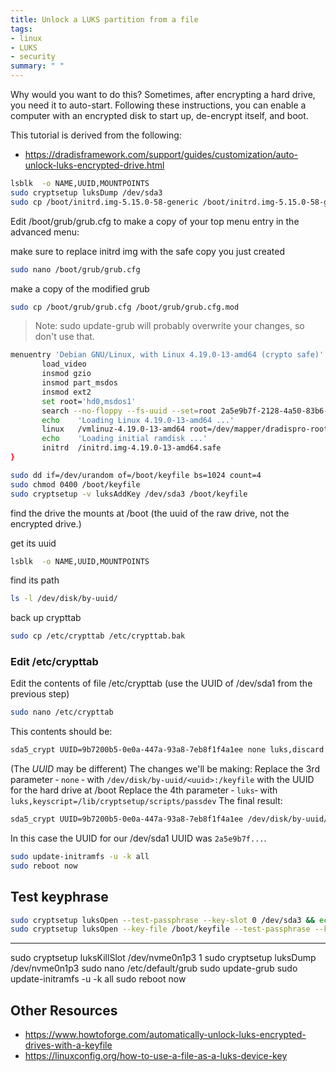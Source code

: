 ```yaml
---
title: Unlock a LUKS partition from a file
tags:
- linux
- LUKS
- security
summary: " "
---
```


Why would you want to do this?  Sometimes, after encrypting a hard drive, you need it to auto-start.  Following these instructions, you can enable a computer with an encrypted disk to start up, de-encrypt itself, and boot.

This tutorial is derived from the following:

- <https://dradisframework.com/support/guides/customization/auto-unlock-luks-encrypted-drive.html>

```bash
lsblk  -o NAME,UUID,MOUNTPOINTS
sudo cryptsetup luksDump /dev/sda3
sudo cp /boot/initrd.img-5.15.0-58-generic /boot/initrd.img-5.15.0-58-generic.safe
```

Edit /boot/grub/grub.cfg to make a copy of your top menu entry in the advanced menu:

make sure to replace initrd img with the safe copy you just created

```bash
sudo nano /boot/grub/grub.cfg 
```

make a copy of the modified grub

```bash
sudo cp /boot/grub/grub.cfg /boot/grub/grub.cfg.mod
```

> Note: sudo update-grub will probably overwrite your changes, so don't use that.

```bash
menuentry 'Debian GNU/Linux, with Linux 4.19.0-13-amd64 (crypto safe)' --class debian --class gnu-linux --class gnu --class os {
       load_video
       insmod gzio
       insmod part_msdos
       insmod ext2
       set root='hd0,msdos1'
       search --no-floppy --fs-uuid --set=root 2a5e9b7f-2128-4a50-83b6-d1c285410145
       echo    'Loading Linux 4.19.0-13-amd64 ...'
       linux   /vmlinuz-4.19.0-13-amd64 root=/dev/mapper/dradispro-root ro  quiet
       echo    'Loading initial ramdisk ...'
       initrd  /initrd.img-4.19.0-13-amd64.safe
}
```

```bash
sudo dd if=/dev/urandom of=/boot/keyfile bs=1024 count=4
sudo chmod 0400 /boot/keyfile
sudo cryptsetup -v luksAddKey /dev/sda3 /boot/keyfile
```

find the drive the mounts at /boot (the uuid of the raw drive, not the encrypted drive.)

get its uuid

```bash
lsblk  -o NAME,UUID,MOUNTPOINTS
```

find its path

```bash
ls -l /dev/disk/by-uuid/
```

back up crypttab

```bash
sudo cp /etc/crypttab /etc/crypttab.bak
```

### Edit /etc/crypttab

Edit the contents of file /etc/crypttab (use the UUID of /dev/sda1 from the previous step)

```bash
sudo nano /etc/crypttab
```

This contents should be:

```bash
sda5_crypt UUID=9b7200b5-0e0a-447a-93a8-7eb8f1f4a1ee none luks,discard
```

(The _UUID_ may be different)
The changes we'll be making:
Replace the 3rd parameter ‐ `none` ‐ with `/dev/disk/by-uuid/<uuid>:/keyfile` with the UUID for the hard drive at /boot
Replace the 4th parameter ‐ `luks`‐ with `luks,keyscript=/lib/cryptsetup/scripts/passdev`
The final result:

```bash
sda5_crypt UUID=9b7200b5-0e0a-447a-93a8-7eb8f1f4a1ee /dev/disk/by-uuid/2a5e9b7f-2128-4a50-83b6-d1c285410145:/keyfile luks,keyscript=/lib/cryptsetup/scripts/passdev
```

In this case the UUID for our /dev/sda1 UUID was `2a5e9b7f...`.

```bash
sudo update-initramfs -u -k all
sudo reboot now
```

## Test keyphrase

```bash
sudo cryptsetup luksOpen --test-passphrase --key-slot 0 /dev/sda3 && echo correct
sudo cryptsetup luksOpen --key-file /boot/keyfile --test-passphrase --key-slot 1 /dev/sda3 && correct
```

-------------------

sudo cryptsetup luksKillSlot /dev/nvme0n1p3 1
sudo cryptsetup luksDump /dev/nvme0n1p3
sudo nano /etc/default/grub
sudo update-grub
sudo update-initramfs -u -k all
sudo reboot now

## Other Resources

- <https://www.howtoforge.com/automatically-unlock-luks-encrypted-drives-with-a-keyfile>
- <https://linuxconfig.org/how-to-use-a-file-as-a-luks-device-key>
